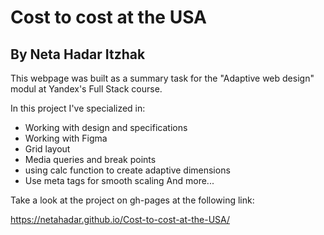 # **Cost to cost at the USA** 
## **By Neta Hadar Itzhak**

This webpage was built as a summary task for the "Adaptive web design" modul at Yandex's Full Stack course.

In this project I've specialized in: 
  * Working with design and specifications
  * Working with Figma
  * Grid layout
  * Media queries and break points
  * using calc function to create adaptive dimensions
  * Use meta tags for smooth scaling
  And more...
 
 Take a look at the project on gh-pages at the following link:
 
 https://netahadar.github.io/Cost-to-cost-at-the-USA/
